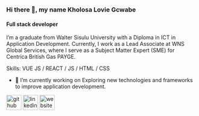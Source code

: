 
### Hi there 👋, my name Kholosa Lovie Gcwabe
#### Full stack developer
I’m a graduate from Walter Sisulu University with a Diploma in ICT in Application Development. Currently, I work as a Lead Associate at WNS Global Services, where I serve as a Subject Matter Expert (SME) for Centrica British Gas PAYGE.

Skills: VUE JS / REACT / JS / HTML / CSS

- 🔭 I’m currently working on Exploring new technologies and frameworks to improve application development. 


[<img src='https://cdn.jsdelivr.net/npm/simple-icons@3.0.1/icons/github.svg' alt='github' height='40'>](https://github.com/Kholosa-Gcwabe)  [<img src='https://cdn.jsdelivr.net/npm/simple-icons@3.0.1/icons/linkedin.svg' alt='linkedin' height='40'>](https://www.linkedin.com/in/https://www.linkedin.com/in/kholosaloviegcwabe/)  [<img src='https://cdn.jsdelivr.net/npm/simple-icons@3.0.1/icons/icloud.svg' alt='website' height='40'>](https://cheerful-gecko-c294c8.netlify.app/)  


